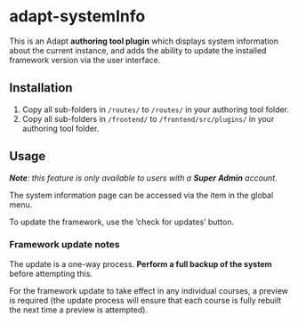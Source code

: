 # adapt-systemInfo

This is an Adapt **authoring tool plugin** which displays system information about the current instance, and adds the ability to update the installed framework version via the user interface.

## Installation

1. Copy all sub-folders in `/routes/` to `/routes/` in your authoring tool folder.
2. Copy all sub-folders in `/frontend/` to `/frontend/src/plugins/` in your authoring tool folder.

## Usage

_**Note**: this feature is only available to users with a **Super Admin** account_.

The system information page can be accessed via the item in the global menu.

To update the framework, use the ‘check for updates’ button.

### Framework update notes

The update is a one-way process. **Perform a full backup of the system** before attempting this.

For the framework update to take effect in any individual courses, a preview is required (the update process will ensure that each course is fully rebuilt the next time a preview is attempted).